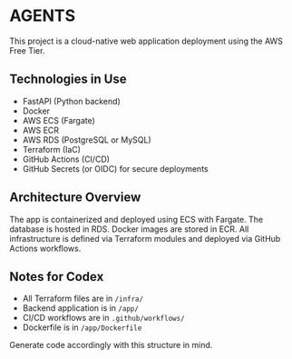 # AGENTS

This project is a cloud-native web application deployment using the AWS Free Tier.

## Technologies in Use

- FastAPI (Python backend)
- Docker
- AWS ECS (Fargate)
- AWS ECR
- AWS RDS (PostgreSQL or MySQL)
- Terraform (IaC)
- GitHub Actions (CI/CD)
- GitHub Secrets (or OIDC) for secure deployments

## Architecture Overview

The app is containerized and deployed using ECS with Fargate. The database is hosted in RDS. Docker images are stored in ECR. All infrastructure is defined via Terraform modules and deployed via GitHub Actions workflows.

## Notes for Codex

- All Terraform files are in `/infra/`
- Backend application is in `/app/`
- CI/CD workflows are in `.github/workflows/`
- Dockerfile is in `/app/Dockerfile`

Generate code accordingly with this structure in mind.
